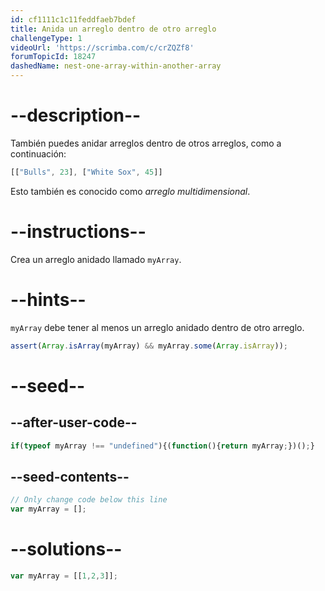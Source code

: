```yaml
---
id: cf1111c1c11feddfaeb7bdef
title: Anida un arreglo dentro de otro arreglo
challengeType: 1
videoUrl: 'https://scrimba.com/c/crZQZf8'
forumTopicId: 18247
dashedName: nest-one-array-within-another-array
---
```


# --description--

También puedes anidar arreglos dentro de otros arreglos, como a continuación:

```js
[["Bulls", 23], ["White Sox", 45]]
```

Esto también es conocido como <dfn>arreglo multidimensional</dfn>.

# --instructions--

Crea un arreglo anidado llamado `myArray`.

# --hints--

`myArray` debe tener al menos un arreglo anidado dentro de otro arreglo.

```js
assert(Array.isArray(myArray) && myArray.some(Array.isArray));
```

# --seed--

## --after-user-code--

```js
if(typeof myArray !== "undefined"){(function(){return myArray;})();}
```

## --seed-contents--

```js
// Only change code below this line
var myArray = [];
```

# --solutions--

```js
var myArray = [[1,2,3]];
```
